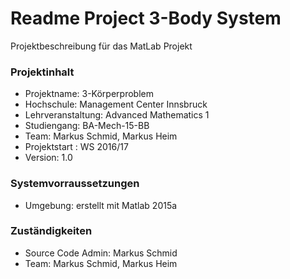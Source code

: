 # Readme Project 3-Body System #

Projektbeschreibung für das MatLab Projekt

### Projektinhalt ###
* Projektname:			3-Körperproblem
* Hochschule:			Management Center Innsbruck
* Lehrveranstaltung: 		Advanced Mathematics 1
* Studiengang:			BA-Mech-15-BB
* Team:				Markus Schmid, Markus Heim
* Projektstart :		WS 2016/17
* Version: 			1.0

### Systemvorraussetzungen ###

* Umgebung:			erstellt mit Matlab 2015a

### Zuständigkeiten ###

* Source Code Admin:		Markus Schmid
* Team:				Markus Schmid, Markus Heim
